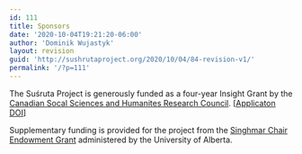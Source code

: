 ```yaml
---
id: 111
title: Sponsors
date: '2020-10-04T19:21:20-06:00'
author: 'Dominik Wujastyk'
layout: revision
guid: 'http://sushrutaproject.org/2020/10/04/84-revision-v1/'
permalink: '/?p=111'
---
```


The Suśruta Project is generously funded as a four-year Insight Grant by the [Canadian Socal Sciences and Humanites Research Council](https://www.sshrc-crsh.gc.ca/). \[[Applicaton DOI](https://doi.org/10.7939/r3-mddj-np53)\]

Supplementary funding is provided for the project from the [Singhmar Chair Endowment Grant](https://sas.ualberta.ca/singhmar-chair/) administered by the University of Alberta.